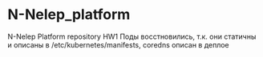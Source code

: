 # N-Nelep_platform
N-Nelep Platform repository
HW1
Поды восстновились, т.к. они статичны и описаны в /etc/kubernetes/manifests, coredns описан в деплое
